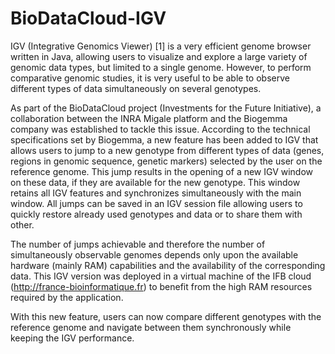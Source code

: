 # BioDataCloud-IGV

IGV (Integrative Genomics Viewer) [1] is a very efficient genome browser written in Java, allowing users to visualize and explore a large variety of genomic data types, but limited to a single genome. However, to perform comparative genomic studies, it is very useful to be able to observe different types of data simultaneously on several genotypes.

As part of the BioDataCloud project (Investments for the Future Initiative), a collaboration between the INRA Migale platform and the Biogemma company was established to tackle this issue. According to the technical specifications set by Biogemma, a new feature has been added to IGV that allows users to jump to a new genotype from different types of data (genes, regions in genomic sequence, genetic markers) selected by the user on the reference genome. This jump results in the opening of a new IGV window on these data, if they are available for the new genotype. This window retains all IGV features and synchronizes simultaneously with the main window. All jumps can be saved in an IGV session file allowing users to quickly restore already used genotypes and data or to share them with other.

The number of jumps achievable and therefore the number of simultaneously observable genomes depends only upon the available hardware (mainly RAM) capabilities and the availability of the corresponding data.
This  IGV version was deployed in a virtual machine of the IFB cloud (http://france-bioinformatique.fr) to benefit from the high RAM resources required by the application. 

With this new feature, users can now compare different genotypes with the reference genome and navigate between them synchronously while keeping the IGV performance.
